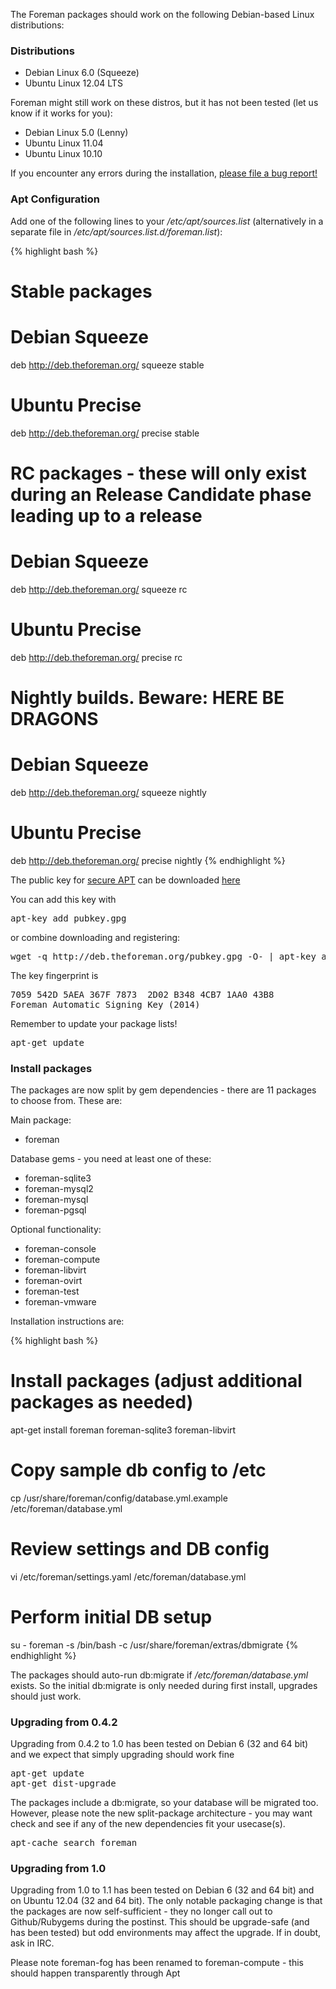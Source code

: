 
The Foreman packages should work on the following Debian-based Linux distributions:

### Distributions

* Debian Linux 6.0 (Squeeze)
* Ubuntu Linux 12.04 LTS

Foreman might still work on these distros, but it has not been tested (let us know if it works for you):

* Debian Linux 5.0 (Lenny)
* Ubuntu Linux 11.04
* Ubuntu Linux 10.10

If you encounter any errors during the installation, [please file a bug report!](https://projects.theforeman.org/projects/foreman/issues/new)

### Apt Configuration

Add one of the following lines to your */etc/apt/sources.list* (alternatively in a separate file in */etc/apt/sources.list.d/foreman.list*):

{% highlight bash %}
# Stable packages

# Debian Squeeze
deb http://deb.theforeman.org/ squeeze stable
# Ubuntu Precise
deb http://deb.theforeman.org/ precise stable

# RC packages - these will only exist during an Release Candidate phase leading up to a release

# Debian Squeeze
deb http://deb.theforeman.org/ squeeze rc
# Ubuntu Precise
deb http://deb.theforeman.org/ precise rc

# Nightly builds. Beware: HERE BE DRAGONS

# Debian Squeeze
deb http://deb.theforeman.org/ squeeze nightly
# Ubuntu Precise
deb http://deb.theforeman.org/ precise nightly
{% endhighlight %}

The public key for [secure APT](http://wiki.debian.org/SecureApt) can be downloaded [here](http://deb.theforeman.org/pubkey.gpg)

You can add this key with
<pre>apt-key add pubkey.gpg</pre>

or combine downloading and registering:
<pre>wget -q http://deb.theforeman.org/pubkey.gpg -O- | apt-key add -</pre>

The key fingerprint is
<pre>
7059 542D 5AEA 367F 7873  2D02 B348 4CB7 1AA0 43B8
Foreman Automatic Signing Key (2014) <packages@theforeman.org>
</pre>

Remember to update your package lists!

<pre>apt-get update</pre>

### Install packages

The packages are now split by gem dependencies - there are 11 packages to choose from. These are:

Main package:

* foreman

Database gems - you need at least one of these:

* foreman-sqlite3
* foreman-mysql2
* foreman-mysql
* foreman-pgsql

Optional functionality:

* foreman-console
* foreman-compute
* foreman-libvirt
* foreman-ovirt
* foreman-test
* foreman-vmware

Installation instructions are:

{% highlight bash %}
# Install packages  (adjust additional packages as needed)
apt-get install foreman foreman-sqlite3 foreman-libvirt

# Copy sample db config to /etc
cp /usr/share/foreman/config/database.yml.example /etc/foreman/database.yml

# Review settings and DB config
vi /etc/foreman/settings.yaml /etc/foreman/database.yml

# Perform initial DB setup
su - foreman -s /bin/bash -c /usr/share/foreman/extras/dbmigrate
{% endhighlight %}

The packages should auto-run db:migrate if */etc/foreman/database.yml* exists. So the initial db:migrate is only needed during first install, upgrades should just work.

### Upgrading from 0.4.2

Upgrading from 0.4.2 to 1.0 has been tested on Debian 6 (32 and 64 bit) and we expect that simply upgrading should work fine

<pre>
apt-get update
apt-get dist-upgrade
</pre>

The packages include a db:migrate, so your database will be migrated too. However, please note the new split-package architecture - you may want check and see if any of the new dependencies fit your usecase(s).

<pre>apt-cache search foreman</pre>

### Upgrading from 1.0

Upgrading from 1.0 to 1.1 has been tested on Debian 6 (32 and 64 bit) and on Ubuntu 12.04 (32 and 64 bit). The only notable packaging change is that the packages are now self-sufficient - they no longer call out to Github/Rubygems during the postinst. This should be upgrade-safe (and has been tested) but odd environments may affect the upgrade. If in doubt, ask in IRC.

Please note foreman-fog has been renamed to foreman-compute - this should happen transparently through Apt
